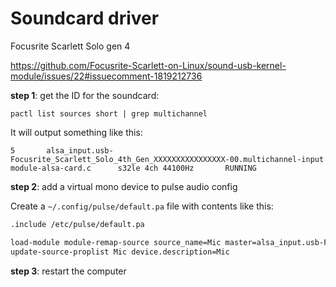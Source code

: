 # Soundcard driver

Focusrite Scarlett Solo gen 4

https://github.com/Focusrite-Scarlett-on-Linux/sound-usb-kernel-module/issues/22#issuecomment-1819212736

**step 1**: get the ID for the soundcard:

`pactl list sources short | grep multichannel`

It will output something like this:

```
5       alsa_input.usb-Focusrite_Scarlett_Solo_4th_Gen_XXXXXXXXXXXXXXXX-00.multichannel-input     module-alsa-card.c      s32le 4ch 44100Hz       RUNNING
```

**step 2**: add a virtual mono device to pulse audio config

Create a `~/.config/pulse/default.pa` file with contents like this:

```sh
.include /etc/pulse/default.pa

load-module module-remap-source source_name=Mic master=alsa_input.usb-Focusrite_Scarlett_Solo_4th_Gen_XXXXXXXXXXXXXXXX-00.multichannel-input master_channel_map=front-right remix=no channel_map=mono
update-source-proplist Mic device.description=Mic
```

**step 3**: restart the computer
